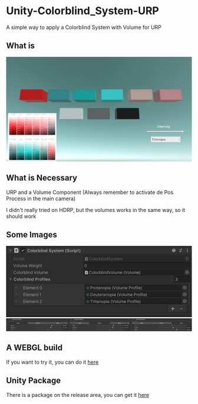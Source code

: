 # Unity-Colorblind_System-URP
A simple way to apply a Colorblind System with Volume for URP

## What is

<img src="/Docs/doc03.jpg"></img>

## What is Necessary

URP and a Volume Component
(Always remember to activate de Pos Process in the main camera)

I didn't really tried on HDRP, but the volumes works in the same way, so it should work

## Some Images 

<img src="/Docs/doc01.jpg"></img>
<img src="/Docs/doc02.jpg"></img>

## A WEBGL build

If you want to try it, you can do it <a href="https://abismostudios.github.io/projects/colorblind/index.html">here</a>

## Unity Package

There is a package on the release area, you can get it <a href="https://github.com/NicolasLucio/unity-colorblind_system-URP/releases">here</a>
